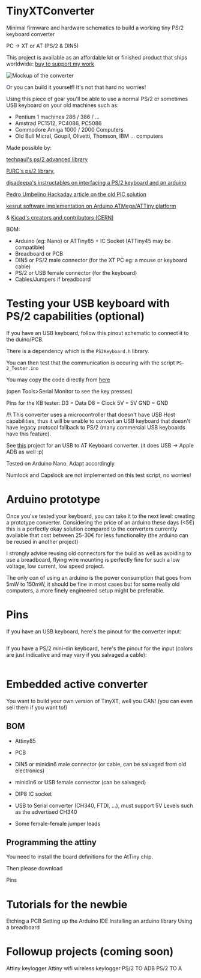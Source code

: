 # TinyXTConverter

Minimal firmware and hardware schematics to build a working tiny PS/2 keyboard converter 

PC -> XT or AT (PS/2 & DIN5)

This project is available as an affordable kit or finished product that ships worldwide: [buy to support my work]()

![Mockup of the converter](https://raw.githubusercontent.com/nazmifr/TinyXT/master/converter_mockup.jpg)

Or you can build it yourself! It's not that hard no worries!

Using this piece of gear you'll be able to use a normal PS/2 or sometimes USB keyboard on your old machines such as:

- Pentium 1 machines 286 / 386 / ...
- Amstrad PC1512, PC4086, PC5086 
- Commodore Amiga 1000 / 2000 Computers
- Old Bull Micral, Goupil, Olivetti, Thomson, IBM ... computers

Made possible by:

[techpaul's ps/2 advanced library](https://github.com/techpaul/PS2KeyAdvanced)

[PJRC's ps/2 library](https://www.pjrc.com/teensy/td_libs_PS2Keyboard.html),

[djsadeepa's instructables on interfacing a PS/2 keyboard and an arduino](https://www.instructables.com/id/Connect-PS2-Keyboard-to-Arduino/) 

[Pedro Umbelino Hackaday article on the old PIC solution](https://hackaday.com/2017/01/21/attoxtkeyboard/)

[kesrut software implementation on Arduino ATMega/ATTiny platform](https://github.com/kesrut/pcxtkbd)

& [Kicad's creators and contributors (CERN)](https://www.kicad-pcb.org/)


BOM:
- Arduino (eg: Nano) or ATTiny85 + IC Socket (ATTiny45 may be compatible)
- Breadboard or PCB
- DIN5 or PS/2 male connector (for the XT PC eg: a mouse or keyboard cable)
- PS/2 or USB female connector (for the keyboard)
- Cables/Jumpers if breadboard

# Testing your USB keyboard with PS/2 capabilities (optional)

If you have an USB keyboard, follow this pinout schematic to connect it to the duino/PCB.

There is a dependency which is the ```PS2Keyboard.h``` library.

You can then test that the communication is occuring with the script ```PS-2_Tester.ino``` 

You may copy the code directly from [here](https://raw.githubusercontent.com/nazmifr/TinyXT/master/PS-2_Tester.ino)

(open Tools>Serial Monitor to see the key presses)

Pins for the KB tester:
D3 = Data
D8 = Clock
5V = 5V
GND = GND

/!\ This converter uses a microcontroller that doesn't have USB Host capabilities, thus it will be unable to convert an USB keyboard that doesn't have legacy protocol fallback to PS/2 (many commercial USB keyboards have this feature).

See [this]() project for an USB to AT Keyboard converter. (it does USB -> Apple ADB as well :p)

Tested on Arduino Nano. Adapt accordingly.

Numlock and Capslock are not implemented on this test script, no worries!

# Arduino prototype

Once you've tested your keyboard, you can take it to the next level: creating a prototype converter. Considering the price of an arduino these days (<5€) this is a perfectly okay solution compared to the converters currently available that cost between 25-30€ for less functionality (the arduino can be reused in another project)

I strongly advise reusing old connectors for the build as well as avoiding to use a breadboard, flying wire mounting is perfectly fine for such a low voltage, low current, low speed project.

The only con of using an arduino is the power consumption that goes from 5mW to 150mW, it should be fine in most cases but for some really old computers, a more finely engineered setup might be preferable.

# Pins

If you have an USB keyboard, here's the pinout for the converter input:

![]()

If you have a PS/2 mini-din keyboard, here's the pinout for the input (colors are just indicative and may vary if you salvaged a cable):

![]()

# Embedded active converter

You want to build your own version of TinyXT, well you CAN! (you can even sell them if you want to!)

## BOM
- Attiny85
- PCB
- DIN5 or minidin6 male connector (or cable, can be salvaged from old electronics)
- minidin6 or USB female connector (can be salvaged)
- DIP8 IC socket

- USB to Serial converter (CH340, FTDI, ...), must support 5V Levels such as the advertised CH340
- Some female-female jumper leads

## Programming the attiny
You need to install the board definitions for the AtTiny chip.

Then please download

Pins


# Tutorials for the newbie

Etching a PCB
Setting up the Arduino IDE
Installing an arduino library
Using a breadboard

# Followup projects (coming soon)

Attiny keylogger
Attiny wifi wireless keylogger
PS/2 TO ADB
PS/2 TO A

